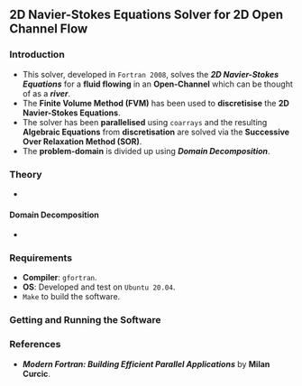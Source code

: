 
## 2D Navier-Stokes Equations Solver for 2D Open Channel Flow
### Introduction
* This solver, developed in `Fortran 2008`, solves the ___2D Navier-Stokes Equations___ for a __fluid flowing__ in an __Open-Channel__ which can be thought of as a ___river___.
* The __Finite Volume Method (FVM)__ has been used to __discretisise__ the __2D Navier-Stokes Equations__.
* The solver has been __parallelised__ using `coarrays` and the resulting __Algebraic Equations__ from __discretisation__ are solved via the __Successive Over Relaxation Method (SOR)__.
* The __problem-domain__ is divided up using ___Domain Decomposition___.

### Theory
* 
#### Domain Decomposition
* 
### Requirements
* __Compiler__: `gfortran`.
* __OS__: Developed and test on `Ubuntu 20.04`.
* `Make` to build the software.
### Getting and Running the Software

### References
* ___Modern Fortran: Building Efficient Parallel Applications___ by __Milan Curcic__.
